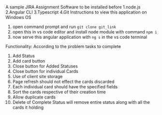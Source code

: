 A sample JIRA Assignment
Software to be installed before
1.node.js
2.Angular CLI
3.Typescript
4.Git
Instructions to view this application on Windows OS
1. open command prompt and run `git clone git_link`
2. open this in vs code editor and install node module with command `npm i`
3. now serve this angular application with `ng s` in the vs code terminal

Functionality:
According to the problem tasks to complete
1. Add Status
2. Add card button
3. Close button for Added Statuses
4. Close button for individual Cards
5. Use of client site storage
6. Page refresh should not effect the cards discarded
7. Each individual card should have the specified fields
8. Sort the cards respective of their creation time
9. Allow duplicate cards
10. Delete of Complete Status will remove entire status along with all the cards it holding
